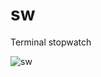 # sw
Terminal stopwatch

![sw](https://user-images.githubusercontent.com/3503322/27499449-224d237e-5821-11e7-89d3-e219af643e00.gif)
